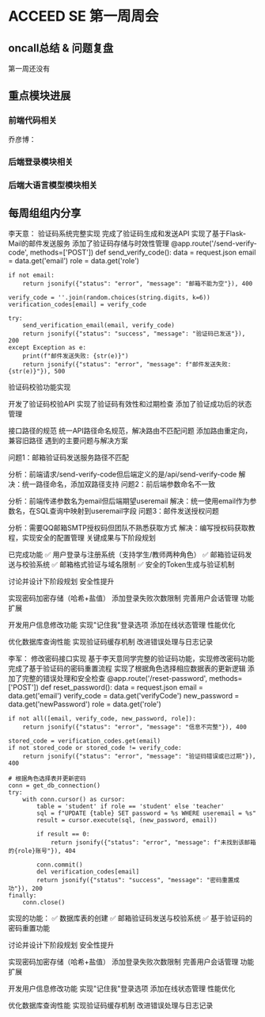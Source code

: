 # ACCEED SE 第一周周会

## oncall总结 & 问题复盘
第一周还没有

## 重点模块进展

### 前端代码相关

乔彦博：


### 后端登录模块相关

### 后端大语言模型模块相关

## 每周组组内分享

李天意：
验证码系统完整实现
完成了验证码生成和发送API
实现了基于Flask-Mail的邮件发送服务
添加了验证码存储与时效性管理
@app.route('/send-verify-code', methods=['POST'])
def send_verify_code():
    data = request.json
    email = data.get('email')
    role = data.get('role')
    
    if not email:
        return jsonify({"status": "error", "message": "邮箱不能为空"}), 400
    
    verify_code = ''.join(random.choices(string.digits, k=6))
    verification_codes[email] = verify_code
    
    try:
        send_verification_email(email, verify_code)
        return jsonify({"status": "success", "message": "验证码已发送"}), 200
    except Exception as e:
        print(f"邮件发送失败: {str(e)}")
        return jsonify({"status": "error", "message": f"邮件发送失败: {str(e)}"}), 500
验证码校验功能实现

开发了验证码校验API
实现了验证码有效性和过期检查
添加了验证成功后的状态管理

接口路径的规范
统一API路径命名规范，解决路由不匹配问题
添加路由重定向，兼容旧路径
遇到的主要问题与解决方案

问题1：邮箱验证码发送服务路径不匹配

分析：前端请求/send-verify-code但后端定义的是/api/send-verify-code
解决：统一路径命名，添加双路径支持
问题2：前后端参数命名不一致

分析：前端传递参数名为email但后端期望useremail
解决：统一使用email作为参数名，在SQL查询中映射到useremail字段
问题3：邮件发送授权问题

分析：需要QQ邮箱SMTP授权码但团队不熟悉获取方式
解决：编写授权码获取教程，实现安全的配置管理
关键成果与下阶段规划

已完成功能
✅ 用户登录与注册系统（支持学生/教师两种角色）
✅ 邮箱验证码发送与校验系统
✅ 邮箱格式验证与域名限制
✅ 安全的Token生成与验证机制

讨论并设计下阶段规划
安全性提升

实现密码加密存储（哈希+盐值）
添加登录失败次数限制
完善用户会话管理
功能扩展

开发用户信息修改功能
实现"记住我"登录选项
添加在线状态管理
性能优化

优化数据库查询性能
实现验证码缓存机制
改进错误处理与日志记录


李军：
修改密码接口实现
基于李天意同学完整的验证码功能，实现修改密码功能
完成了基于验证码的密码重置流程
实现了根据角色选择相应数据表的更新逻辑
添加了完整的错误处理和安全检查
@app.route('/reset-password', methods=['POST'])
def reset_password():
    data = request.json
    email = data.get('email')
    verify_code = data.get('verifyCode')
    new_password = data.get('newPassword')
    role = data.get('role')
    
    if not all([email, verify_code, new_password, role]):
        return jsonify({"status": "error", "message": "信息不完整"}), 400
    
    stored_code = verification_codes.get(email)
    if not stored_code or stored_code != verify_code:
        return jsonify({"status": "error", "message": "验证码错误或已过期"}), 400
    
    # 根据角色选择表并更新密码
    conn = get_db_connection()
    try:
        with conn.cursor() as cursor:
            table = 'student' if role == 'student' else 'teacher'
            sql = f"UPDATE {table} SET password = %s WHERE useremail = %s"
            result = cursor.execute(sql, (new_password, email))
            
            if result == 0:
                return jsonify({"status": "error", "message": f"未找到该邮箱的{role}账号"}), 404
                
            conn.commit()
            del verification_codes[email]
            return jsonify({"status": "success", "message": "密码重置成功"}), 200
    finally:
        conn.close()

实现的功能：
✅ 数据库表的创建
✅ 邮箱验证码发送与校验系统
✅ 基于验证码的密码重置功能

讨论并设计下阶段规划
安全性提升

实现密码加密存储（哈希+盐值）
添加登录失败次数限制
完善用户会话管理
功能扩展

开发用户信息修改功能
实现"记住我"登录选项
添加在线状态管理
性能优化

优化数据库查询性能
实现验证码缓存机制
改进错误处理与日志记录
